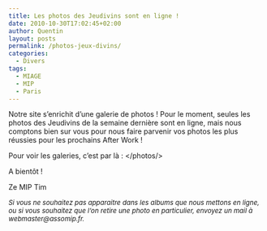 ```yaml
---
title: Les photos des Jeudivins sont en ligne !
date: 2010-10-30T17:02:45+02:00
author: Quentin
layout: posts
permalink: /photos-jeux-divins/
categories:
  - Divers
tags:
  - MIAGE
  - MIP
  - Paris
---
```

Notre site s&#8217;enrichit d&#8217;une galerie de photos ! Pour le moment, seules les photos des Jeudivins de la semaine dernière sont en ligne, mais nous comptons bien sur vous pour nous faire parvenir vos photos les plus réussies pour les prochains After Work !

Pour voir les galeries, c&#8217;est par là : </photos/>

A bientôt !

Ze MIP Tim

<p style="font-size: small; font-style:italic;">
  Si vous ne souhaitez pas apparaitre dans les albums que nous mettons en ligne, ou si vous souhaitez que l&#8217;on retire une photo en particulier, envoyez un mail à webmaster@assomip.fr.
</p>
